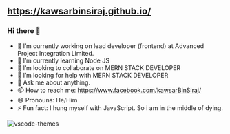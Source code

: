 ## <a href="https://kawsarbinsiraj.github.io/" target="_blank"><strong>https://kawsarbinsiraj.github.io/</strong></a>

### Hi there 👋

- 🔭 I’m currently working on lead developer (frontend) at Advanced Project Integration Limited.
- 🌱 I’m currently learning Node JS
- 👯 I’m looking to collaborate on MERN STACK DEVELOPER
- 🤔 I’m looking for help with MERN STACK DEVELOPER
- 💬 Ask me about anything.
- 📫 How to reach me: https://www.facebook.com/kawsarBinSiraj/
- 😄 Pronouns: He/Him
- ⚡ Fun fact: I hung myself with JavaScript. So i am in the middle of dying. 

![vscode-themes](https://user-images.githubusercontent.com/38612699/192219227-64d61948-555e-4c73-bc35-d1dc7cf2d041.png)

